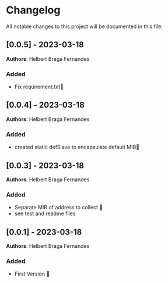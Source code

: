 # Changelog

All notable changes to this project will be documented in this file.

## [0.0.5] - 2023-03-18

**Authors**: Helbert Braga Fernandes

### Added

- Fix requirement.txt👶

## [0.0.4] - 2023-03-18

**Authors**: Helbert Braga Fernandes

### Added

- created static defSlave to encapsulate default MIB👶

## [0.0.3] - 2023-03-18

**Authors**: Helbert Braga Fernandes

### Added

- Separate MIB of address to collect 👶
- see test and readme files

## [0.0.1] - 2023-03-18

**Authors**: Helbert Braga Fernandes

### Added

- First Version 👶
